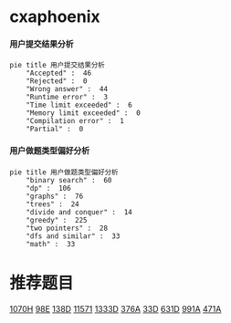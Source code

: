 # cxaphoenix

<!-- tabs:start -->



#### **用户提交结果分析**

```mermaid
pie title 用户提交结果分析
    "Accepted" :  46
    "Rejected" :  0
    "Wrong answer" :  44
    "Runtime error" :  3
    "Time limit exceeded" :  6
    "Memory limit exceeded" :  0
    "Compilation error" :  1
    "Partial" :  0
```

#### **用户做题类型偏好分析**

```mermaid
pie title 用户做题类型偏好分析
    "binary search" :  60
    "dp" :  106
    "graphs" :  76
    "trees" :  24
    "divide and conquer" :  14
    "greedy" :  225
    "two pointers" :  28
    "dfs and similar" :  33
    "math" :  33
```



<!-- tabs:end -->
# 推荐题目
[1070H](https://codeforces.com/contest/1070/problem/H)
[98E](https://codeforces.com/contest/98/problem/E)
[138D](https://codeforces.com/contest/138/problem/D)
[11571](https://codeforces.com/contest/1157/problem/1)
[1333D](https://codeforces.com/contest/1333/problem/D)
[376A](https://codeforces.com/contest/376/problem/A)
[33D](https://codeforces.com/contest/33/problem/D)
[631D](https://codeforces.com/contest/631/problem/D)
[991A](https://codeforces.com/contest/991/problem/A)
[471A](https://codeforces.com/contest/471/problem/A)
